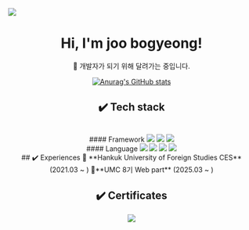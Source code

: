 <!-- 상단 waving 캡슐은 그대로 -->
<img src="https://capsule-render.vercel.app/api?type=waving&color=BDBDC8&height=150&section=header" />

<div align="center">

  <!-- 제목과 설명 -->
  # Hi, I'm joo bogyeong!  
  🤚 개발자가 되기 위해 달려가는 중입니다.

  <!-- GitHub stats -->
  [![Anurag's GitHub stats](https://github-readme-stats.vercel.app/api?username=joobogyeong)](https://github.com/anuraghazra/github-readme-stats)

  <!-- Tech stack -->
  ## ✔️ Tech stack
  <br>
  #### Framework
  <img src="https://img.shields.io/badge/-React-61DBFB?style=for-the-badge&logo=react&logoColor=white"/>  
  <img src="https://img.shields.io/badge/-Vite-646CFF?style=for-the-badge&logo=vite&logoColor=white"/>  
  <img src="https://img.shields.io/badge/-Node.js-336633?style=for-the-badge&logo=node.js&logoColor=white"/>
  <br>
  #### Language
  <img src="https://img.shields.io/badge/typescript-3178C6?style=for-the-badge&logo=typescript&logoColor=white"/>
  <img src="https://img.shields.io/badge/-Tailwind%20CSS-%2338B2AC?style=for-the-badge&logo=tailwind-css&logoColor=white"/>
  <img src="https://img.shields.io/badge/python-3776AB?style=for-the-badge&logo=python&logoColor=white">  
  <img src="https://img.shields.io/badge/c-A8B9CC?style=for-the-badge&logo=c&logoColor=white">   
  <br>
  <!-- Experiences -->
  ## ✔️ Experiences  
  🔹 **Hankuk University of Foreign Studies CES** (2021.03 ~ )  
  🔹**UMC 8기 Web part** (2025.03 ~ )

  ## ✔️ Certificates

  <!-- 푸터 캡슐 -->
  <img src="https://capsule-render.vercel.app/api?type=waving&color=BDBDC8&height=150&section=footer" />

</div>
